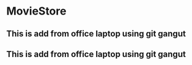 # MovieStore

## This is add from office laptop using git gangut
## This is add from office laptop using git gangut
